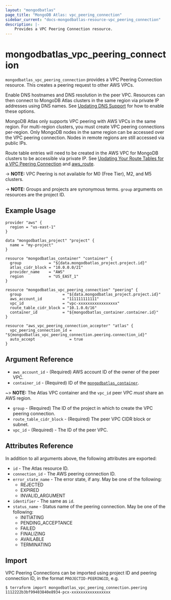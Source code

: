 ```yaml
---
layout: "mongodbatlas"
page_title: "MongoDB Atlas: vpc_peering_connection"
sidebar_current: "docs-mongodbatlas-resource-vpc_peering_connection"
description: |-
    Provides a VPC Peering Connection resource.
---
```


# mongodbatlas_vpc_peering_connection

`mongodbatlas_vpc_peering_connection` provides a VPC Peering Connection resource. This creates a peering request to other AWS VPCs.

Enable DNS hostnames and DNS resolution in the peer VPC. Resources can then connect to MongoDB Atlas clusters in the same region via private IP addresses using DNS names. See [Updating DNS Support](http://docs.aws.amazon.com/AmazonVPC/latest/UserGuide/vpc-dns.html#vpc-dns-updating) for how to enable these options.

MongoDB Atlas only supports VPC peering with AWS VPCs in the same region. For multi-region clusters, you must create VPC peering connections per-region. Only MongoDB nodes in the same region can be accessed over the VPC peering connection. Nodes in remote regions are still accessed via public IPs.

Route table entries will need to be created in the AWS VPC for MongoDB clusters to be accessible via private IP. See [Updating Your Route Tables for a VPC Peering Connection](https://docs.aws.amazon.com/vpc/latest/peering/vpc-peering-routing.html) and [aws_route](/docs/providers/aws/r/route.html).

-> **NOTE:** VPC Peering is not available for M0 (Free Tier), M2, and M5 clusters.

-> **NOTE:** Groups and projects are synonymous terms. `group` arguments on resources are the project ID.

## Example Usage

```hcl
provider "aws" {
  region = "us-east-1"
}

data "mongodbatlas_project" "project" {
  name = "my-project"
}

resource "mongodbatlas_container" "container" {
  group            = "${data.mongodbatlas_project.project.id}"
  atlas_cidr_block = "10.0.0.0/21"
  provider_name    = "AWS"
  region           = "US_EAST_1"
}

resource "mongodbatlas_vpc_peering_connection" "peering" {
  group                  = "${data.mongodbatlas_project.project.id}"
  aws_account_id         = "111111111111"
  vpc_id                 = "vpc-xxxxxxxxxxxxxxxxx"
  route_table_cidr_block = "10.1.0.0/16"
  container_id           = "${mongodbatlas_container.container.id}"
}

resource "aws_vpc_peering_connection_accepter" "atlas" {
  vpc_peering_connection_id = "${mongodbatlas_vpc_peering_connection.peering.connection_id}"
  auto_accept               = true
}
```

## Argument Reference

* `aws_account_id` - (Required) AWS account ID of the owner of the peer VPC.
* `container_id` - (Required) ID of the [`mongodbatlas_container`](/docs/providers/mongodbatlas/r/container.html).

~> **NOTE:** The Atlas VPC container and the `vpc_id` peer VPC *must* share an AWS region.

* `group` - (Required) The ID of the project in which to create the VPC peering connection.
* `route_table_cidr_block` - (Required) The peer VPC CIDR block or subnet.
* `vpc_id` - (Required) - The ID of the peer VPC.

## Attributes Reference

In addition to all arguments above, the following attributes are exported:

* `id` - The Atlas resource ID.
* `connection_id` - The AWS peering connection ID.
* `error_state_name` - The error state, if any. May be one of the following:
  * REJECTED
  * EXPIRED
  * INVALID\_ARGUMENT
* `identifier` - The same as `id`.
* `status_name` - Status name of the peering connection. May be one of the following:
  * INITIATING
  * PENDING\_ACCEPTANCE
  * FAILED
  * FINALIZING
  * AVAILABLE
  * TERMINATING

## Import

VPC Peering Connections can be imported using project ID and peering connection ID, in the format `PROJECTID-PEERINGID`, e.g.

```
$ terraform import mongodbatlas_vpc_peering_connection.peering 1112222b3bf99403840e8934-pcx-xxxxxxxxxxxxxxxxx
```
